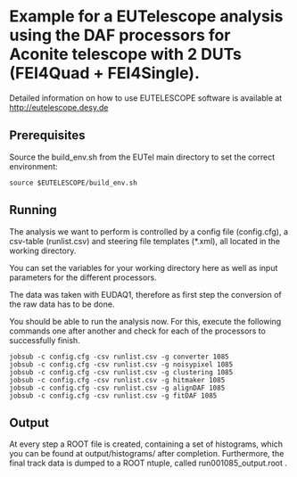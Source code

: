 # Example for a EUTelescope analysis using the DAF processors for Aconite telescope with 2 DUTs (FEI4Quad + FEI4Single).

Detailed information on how to use EUTELESCOPE software is available at http://eutelescope.desy.de

## Prerequisites

Source the build_env.sh from the EUTel main directory to set the correct environment:

`source $EUTELESCOPE/build_env.sh`

## Running

The analysis we want to perform is controlled by a config file (config.cfg), a csv-table (runlist.csv) and steering file templates (*.xml), all located in the working directory.

You can set the variables for your working directory here as well as input parameters for the different processors.

The data was taken with EUDAQ1, therefore as first step the conversion of the raw data has to be done.


You should be able to run the analysis now. For this, execute the following commands one after another and check for each of the processors to successfully finish.

```
jobsub -c config.cfg -csv runlist.csv -g converter 1085
jobsub -c config.cfg -csv runlist.csv -g noisypixel 1085
jobsub -c config.cfg -csv runlist.csv -g clustering 1085
jobsub -c config.cfg -csv runlist.csv -g hitmaker 1085
jobsub -c config.cfg -csv runlist.csv -g alignDAF 1085
jobsub -c config.cfg -csv runlist.csv -g fitDAF 1085
```

## Output

At every step a ROOT file is created, containing a set of histograms, which you can be found at output/histograms/ after completion. Furthermore, the final track data is dumped to a ROOT
ntuple, called run001085_output.root .